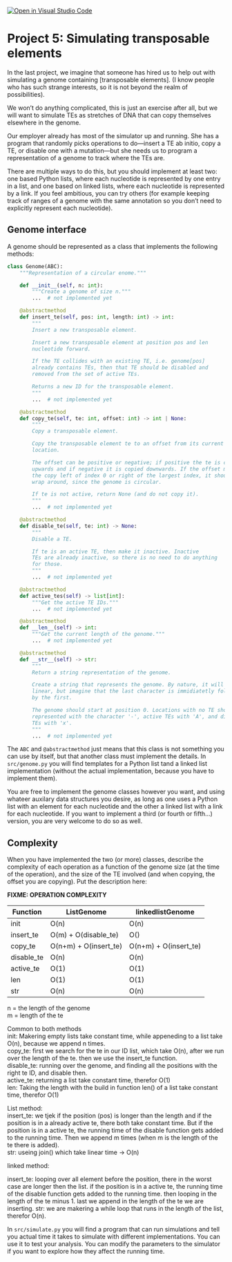 [![Open in Visual Studio Code](https://classroom.github.com/assets/open-in-vscode-c66648af7eb3fe8bc4f294546bfd86ef473780cde1dea487d3c4ff354943c9ae.svg)](https://classroom.github.com/online_ide?assignment_repo_id=9410243&assignment_repo_type=AssignmentRepo)
# Project 5: Simulating transposable elements

In the last project, we imagine that someone has hired us to help out with simulating a genome containing [transposable elements]. (I know people who has such strange interests, so it is not beyond the realm of possibilities).

We won’t do anything complicated, this is just an exercise after all, but we will want to simulate TEs as stretches of DNA that can copy themselves elsewhere in the genome.

Our employer already has most of the simulator up and running. She has a program that randomly picks operations to do—insert a TE ab initio, copy a TE, or disable one with a mutation—but she needs us to program a representation of a genome to track where the TEs are.

There are multiple ways to do this, but you should implement at least two: one based Python lists, where each nucleotide is represented by one entry in a list, and one based on linked lists, where each nucleotide is represented by a link. If you feel ambitious, you can try others (for example keeping track of ranges of a genome with the same annotation so you don’t need to explicitly represent each nucleotide).

## Genome interface

A genome should be represented as a class that implements the following methods:

```python
class Genome(ABC):
    """Representation of a circular enome."""

    def __init__(self, n: int):
        """Create a genome of size n."""
        ...  # not implemented yet

    @abstractmethod
    def insert_te(self, pos: int, length: int) -> int:
        """
        Insert a new transposable element.

        Insert a new transposable element at position pos and len
        nucleotide forward.

        If the TE collides with an existing TE, i.e. genome[pos]
        already contains TEs, then that TE should be disabled and
        removed from the set of active TEs.

        Returns a new ID for the transposable element.
        """
        ...  # not implemented yet

    @abstractmethod
    def copy_te(self, te: int, offset: int) -> int | None:
        """
        Copy a transposable element.

        Copy the transposable element te to an offset from its current
        location.

        The offset can be positive or negative; if positive the te is copied
        upwards and if negative it is copied downwards. If the offset moves
        the copy left of index 0 or right of the largest index, it should
        wrap around, since the genome is circular.

        If te is not active, return None (and do not copy it).
        """
        ...  # not implemented yet

    @abstractmethod
    def disable_te(self, te: int) -> None:
        """
        Disable a TE.

        If te is an active TE, then make it inactive. Inactive
        TEs are already inactive, so there is no need to do anything
        for those.
        """
        ...  # not implemented yet

    @abstractmethod
    def active_tes(self) -> list[int]:
        """Get the active TE IDs."""
        ...  # not implemented yet

    @abstractmethod
    def __len__(self) -> int:
        """Get the current length of the genome."""
        ...  # not implemented yet

    @abstractmethod
    def __str__(self) -> str:
        """
        Return a string representation of the genome.

        Create a string that represents the genome. By nature, it will be
        linear, but imagine that the last character is immidiatetly followed
        by the first.

        The genome should start at position 0. Locations with no TE should be
        represented with the character '-', active TEs with 'A', and disabled
        TEs with 'x'.
        """
        ...  # not implemented yet

```

The `ABC` and `@abstractmethod` just means that this class is not something you can use by itself, but that another class must implement the details. In `src/genome.py` you will find templates for a Python list tand a linked list implementation (without the actual implementation, because you have to implement them).

You are free to implement the genome classes however you want, and using whateer auxilary data structures you desire, as long as one uses a Python list with an element for each nucleotide and the other a linked list with a link for each nucleotide. If you want to implement a third (or fourth or fifth...) version, you are very welcome to do so as well.

## Complexity

When you have implemented the two (or more) classes, describe the complexity of each operation as a function of the genome size (at the time of the operation), and the size of the TE involved (and when copying, the offset you are copying). Put the description here:

**FIXME: OPERATION COMPLEXITY**

| Function | ListGenome | linkedlistGenome |
| --- | --- | --- |
| init | O(n) | O(n) |
| insert_te | O(m) + O(disable_te)  | O() |
| copy_te | O(n+m) + O(insert_te)  | O(n+m) + O(insert_te) |
| disable_te | O(n)  | O(n) |
| active_te | O(1)  | O(1) |
| len | O(1)  | O(1)  |
| str | O(n)  | O(n)  |

n = the length of the genome   
m = length of the te  

Common to both methods  
init: Makering empty lists take constant time, while appeneding to a list take O(n), because we append n times.  
copy_te: first we search for the te in our ID list, which take O(n), after we run over the length of the te. then we use the insert_te function.  
disable_te: running over the genome, and finding all the positions with the right te ID, and disable then.  
active_te: returning a list take constant time, therefor O(1)  
len: Taking the length with the build in function len() of a list take constant time, therefor O(1)  

List method:  
insert_te: we tjek if the position (pos) is longer than the length and if the position is in a already active te, there both take constant time. But if the position is in a active te, the running time of the disable function gets added to the running time. Then we append m times (when m is the length of the te there is added).  
str: useing join() which take linear time -> O(n)  

linked method:  

insert_te: looping over all element before the position, there in the worst case are longer then the list. if the position is in a active te, the running time of the disable function gets added to the running time. then looping in the length of the te minus 1. last we append in the length of the te we are inserting.
str: we are makering a while loop that runs in the length of the list, therefor O(n).  



In `src/simulate.py` you will find a program that can run simulations and tell you actual time it takes to simulate with different implementations. You can use it to test your analysis. You can modify the parameters to the simulator if you want to explore how they affect the running time.
